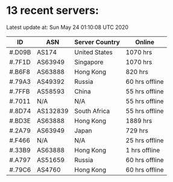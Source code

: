 # 13 recent servers:

Latest update at: Sun May 24 01:10:08 UTC 2020

| ID | ASN | Server Country | Online |
| -- | --- | -------------- | ------ |
| #.D09B | AS174 | United States | 1070 hrs |
| #.7F1D | AS63949 | Singapore | 1070 hrs |
| #.B6F8 | AS63888 | Hong Kong | 820 hrs |
| #.79A3 | AS49392 | Russia | 60 hrs offline |
| #.7FFB | AS58593 | China | 55 hrs offline |
| #.7011 | N/A | N/A | 55 hrs offline |
| #.8D74 | AS132839 | South Africa | 55 hrs offline |
| #.BD3E | AS63888 | Hong Kong | 1889 hrs |
| #.2A79 | AS63949 | Japan | 729 hrs |
| #.F466 | N/A | N/A | 25 hrs offline |
| #.33B9 | AS63888 | Hong Kong | 1 hrs offline |
| #.A797 | AS51659 | Russia | 60 hrs offline |
| #.79C6 | AS4760 | Hong Kong | 60 hrs offline |

